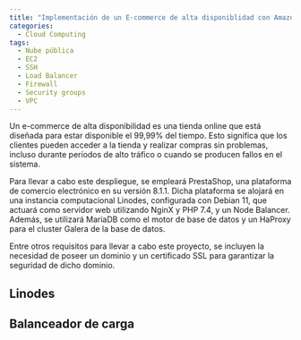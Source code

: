 ```yaml
---
title: "Implementación de un E-commerce de alta disponiblidad con Amazon AWS"
categories:
  - Cloud Computing
tags:
  - Nube pública
  - EC2
  - SSH
  - Load Balancer
  - Firewall
  - Security groups
  - VPC
---
```


Un e-commerce de alta disponibilidad es una tienda online que está diseñada para estar disponible el 99,99% del tiempo. Esto significa que los clientes pueden acceder a la tienda y realizar compras sin problemas, incluso durante períodos de alto tráfico o cuando se producen fallos en el sistema.

Para llevar a cabo este despliegue, se empleará PrestaShop, una plataforma de comercio electrónico en su versión 8.1.1. Dicha plataforma se alojará en una instancia computacional Linodes, configurada con Debian 11, que actuará como servidor web utilizando NginX y PHP 7.4, y un Node Balancer. Además, se utilizará MariaDB como el motor de base de datos y un HaProxy para el cluster Galera de la base de datos.

Entre otros requisitos para llevar a cabo este proyecto, se incluyen la necesidad de poseer un dominio y un certificado SSL para garantizar la seguridad de dicho dominio.

## Linodes

## Balanceador de carga